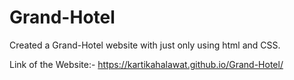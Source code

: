 # Grand-Hotel
Created a Grand-Hotel website with just only using html and CSS.

Link of the Website:- https://kartikahalawat.github.io/Grand-Hotel/
